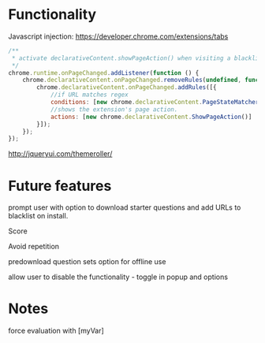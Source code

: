 # Functionality

Javascript injection: 
https://developer.chrome.com/extensions/tabs

```javascript
/**
 * activate declarativeContent.showPageAction() when visiting a blacklisted site.
 */
chrome.runtime.onPageChanged.addListener(function () {
	chrome.declarativeContent.onPageChanged.removeRules(undefined, function () {
		chrome.declarativeContent.onPageChanged.addRules([{
			//if URL matches regex
			conditions: [new chrome.declarativeContent.PageStateMatcher({ pageUrl: { urlMatches: blacklistRegex } })],
			//shows the extension's page action.
			actions: [new chrome.declarativeContent.ShowPageAction()]
		}]);
	});
});
```

http://jqueryui.com/themeroller/

# Future features

prompt user with option to download starter questions and add URLs to blacklist on install.

Score

Avoid repetition 

predownload question sets option for offline use 

allow user to disable the functionality - toggle in popup and options 

# Notes
force evaluation with [myVar]



